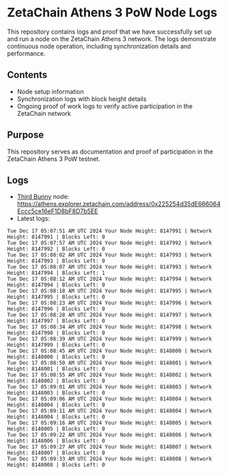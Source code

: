 # ZetaChain Athens 3 PoW Node Logs
This repository contains logs and proof that we have successfully set up and run a node on the ZetaChain Athens 3 network. The logs demonstrate continuous node operation, including synchronization details and performance.

## Contents
- Node setup information
- Synchronization logs with block height details
- Ongoing proof of work logs to verify active participation in the ZetaChain network

## Purpose
This repository serves as documentation and proof of participation in the ZetaChain Athens 3 PoW testnet.

## Logs

- [Third Bunny](https://thirdbunny.xyz/) node: https://athens.explorer.zetachain.com/address/0x225254d35dE666064Eccc5ce16eF1D8bF8D7b5EE
- Latest logs:
```
Tue Dec 17 05:07:51 AM UTC 2024 Your Node Height: 8147991 | Network Height: 8147991 | Blocks Left: 0
Tue Dec 17 05:07:57 AM UTC 2024 Your Node Height: 8147992 | Network Height: 8147992 | Blocks Left: 0
Tue Dec 17 05:08:02 AM UTC 2024 Your Node Height: 8147993 | Network Height: 8147993 | Blocks Left: 0
Tue Dec 17 05:08:07 AM UTC 2024 Your Node Height: 8147993 | Network Height: 8147994 | Blocks Left: 1
Tue Dec 17 05:08:12 AM UTC 2024 Your Node Height: 8147994 | Network Height: 8147994 | Blocks Left: 0
Tue Dec 17 05:08:18 AM UTC 2024 Your Node Height: 8147995 | Network Height: 8147995 | Blocks Left: 0
Tue Dec 17 05:08:23 AM UTC 2024 Your Node Height: 8147996 | Network Height: 8147996 | Blocks Left: 0
Tue Dec 17 05:08:28 AM UTC 2024 Your Node Height: 8147997 | Network Height: 8147997 | Blocks Left: 0
Tue Dec 17 05:08:34 AM UTC 2024 Your Node Height: 8147998 | Network Height: 8147998 | Blocks Left: 0
Tue Dec 17 05:08:39 AM UTC 2024 Your Node Height: 8147999 | Network Height: 8147999 | Blocks Left: 0
Tue Dec 17 05:08:45 AM UTC 2024 Your Node Height: 8148000 | Network Height: 8148000 | Blocks Left: 0
Tue Dec 17 05:08:50 AM UTC 2024 Your Node Height: 8148001 | Network Height: 8148001 | Blocks Left: 0
Tue Dec 17 05:08:55 AM UTC 2024 Your Node Height: 8148002 | Network Height: 8148002 | Blocks Left: 0
Tue Dec 17 05:09:01 AM UTC 2024 Your Node Height: 8148003 | Network Height: 8148003 | Blocks Left: 0
Tue Dec 17 05:09:06 AM UTC 2024 Your Node Height: 8148004 | Network Height: 8148004 | Blocks Left: 0
Tue Dec 17 05:09:11 AM UTC 2024 Your Node Height: 8148004 | Network Height: 8148004 | Blocks Left: 0
Tue Dec 17 05:09:16 AM UTC 2024 Your Node Height: 8148005 | Network Height: 8148005 | Blocks Left: 0
Tue Dec 17 05:09:22 AM UTC 2024 Your Node Height: 8148006 | Network Height: 8148006 | Blocks Left: 0
Tue Dec 17 05:09:27 AM UTC 2024 Your Node Height: 8148007 | Network Height: 8148007 | Blocks Left: 0
Tue Dec 17 05:09:33 AM UTC 2024 Your Node Height: 8148008 | Network Height: 8148008 | Blocks Left: 0
```
